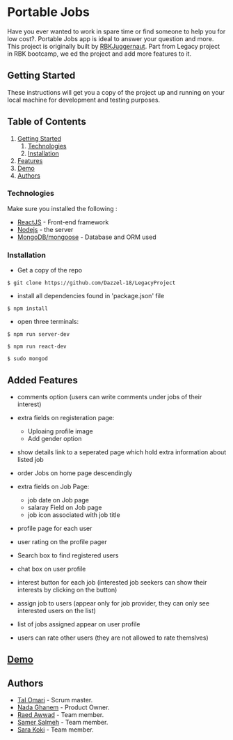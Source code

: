 #  Portable Jobs
Have you ever wanted to work in spare time or find someone to help you for low cost?. Portable Jobs app is ideal to answer your question and more.
This project is originally built by [RBKJuggernaut](https://github.com/RBKJuggernaut/Pocket-Jobs). Part from Legacy project in RBK bootcamp, we ed the project and add more features to it.

## Getting Started

These instructions will get you a copy of the project up and running on your local machine for development and testing purposes. 
## Table of Contents

1. [Getting Started](#getting-started)
    1. [Technologies](#technologies)
    1. [Installation](#installation)
1. [Features](#features)
1. [Demo](#demo)
1. [Authors](#authors)

### Technologies

Make sure you installed the following :
- [ReactJS](https://reactjs.org) - Front-end framework
- [Nodejs](https://nodejs.org/) - the server
- [MongoDB/mongoose](https://docs.mongodb.com/) - Database and ORM used


### Installation

- Get a copy of the repo
```
$ git clone https://github.com/Dazzel-18/LegacyProject
```
-  install all dependencies found in 'package.json' file
```
$ npm install
``` 
- open three terminals:
```
$ npm run server-dev
```
```
$ npm run react-dev
```
```
$ sudo mongod
```
## Added Features
- comments option (users can write comments under jobs of their interest)
- extra fields on registeration page:
    - Uploaing profile image
    - Add gender option
    
-  show details link to a seperated page which hold extra information about listed job
- order Jobs on home page descendingly

- extra fields on Job Page:

    - job date on Job page
    - salaray Field on Job page
    - job icon associated with job title

- profile page for each user
- user rating on the profile pager
- Search box to find registered users
- chat box on user profile
- interest button for each job (interested job seekers can show their interests by clicking on the button)
- assign job to users (appear only for job provider, they can only see interested users on the list)
- list of jobs assigned appear on user profile
- users can rate other users (they are not allowed to rate themslves)

## [Demo](https://youtu.be/b8q6jl9UZiw)
    

## Authors
- [Tal Omari](https://github.com/Talomari) - Scrum master.
- [Nada Ghanem](https://github.com/nadaa) - Product Owner.
- [Raed Awwad](https://github.com/raedawwad95) - Team member.
- [Samer Salmeh](https://github.com/SamerSalmeh) - Team member.
- [Sara Koki](https://github.com/Sarakoki) - Team member.